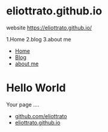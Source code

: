 # eliottrato.github.io
website https://eliottrato.github.io/

1.Home
2.blog
3.about me
<!DOCTYPE html>
<html>
<head>
<title>Web Programming</title>
</head>
<body>
<nav>
 <ul>
 <li><a href="/">Home</a></li>
 <li><a href="/blog">Blog</a></li>
 <li><a href="/about">about me </a></li>
 </ul>
</nav>
<div class="container">
 <div class="blurb">
 <h1>Hello World</h1>
 <p>Your page ….</p>
<footer>
 <ul>
 <li><a href="https://github.com/eliottrato">github.com/eliottrato</a></li>
 <li><a href="https://eliottrato.github.io"> eliottrato.github.io </a></li>
</ul>
</footer>
</body>
</html>
